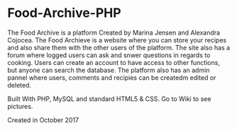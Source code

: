 # Food-Archive-PHP

The Food Archive is a platform Created by Marina Jensen and Alexandra Cojocea.
The Food Archieve is a website where you can store your recipes and also share them with the other users of the platform. 
The site also has a forum where logged users can ask and snwer questions in regards to cooking. Users can create an account to have access to other functions, but anyone can search the database. The platform also has an admin pannel where users, comments and recipies can be createdm edited or deleted.

Built With PHP, MySQL and standard HTML5 & CSS.
Go to Wiki to see pictures.


Created in October 2017
